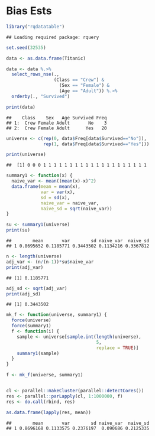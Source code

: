 Bias Ests
================

``` r
library("rqdatatable")
```

    ## Loading required package: rquery

``` r
set.seed(32535)

data <- as.data.frame(Titanic)

data <- data %.>% 
  select_rows_nse(., 
                  (Class == "Crew") & 
                    (Sex == "Female") & 
                    (Age == "Adult")) %.>%
  orderby(., "Survived")

print(data)
```

    ##    Class    Sex   Age Survived Freq
    ## 1:  Crew Female Adult       No    3
    ## 2:  Crew Female Adult      Yes   20

``` r
universe <- c(rep(0, data$Freq[data$Survived=="No"]),
              rep(1, data$Freq[data$Survived=="Yes"]))

print(universe)
```

    ##  [1] 0 0 0 1 1 1 1 1 1 1 1 1 1 1 1 1 1 1 1 1 1 1 1

``` r
summary1 <- function(x) {
  naive_var <- mean((mean(x)-x)^2)
  data.frame(mean = mean(x),
             var = var(x),
             sd = sd(x),
             naive_var = naive_var,
             naive_sd = sqrt(naive_var))
}

su <- summary1(universe)
print(su)
```

    ##        mean       var        sd naive_var  naive_sd
    ## 1 0.8695652 0.1185771 0.3443502 0.1134216 0.3367812

``` r
n <- length(universe)
adj_var <- (n/(n-1))*su$naive_var
print(adj_var)
```

    ## [1] 0.1185771

``` r
adj_sd <- sqrt(adj_var)
print(adj_sd)
```

    ## [1] 0.3443502

``` r
mk_f <- function(universe, summary1) {
  force(universe)
  force(summary1)
  f <- function(i) {
    sample <- universe[sample.int(length(universe), 
                                  5, 
                                  replace = TRUE)]
    summary1(sample)
  }
}

f <- mk_f(universe, summary1)


cl <- parallel::makeCluster(parallel::detectCores())
res <- parallel::parLapply(cl, 1:1000000, f)
res <- do.call(rbind, res)

as.data.frame(lapply(res, mean))
```

    ##        mean       var        sd naive_var  naive_sd
    ## 1 0.8696168 0.1133575 0.2376197  0.090686 0.2125335
